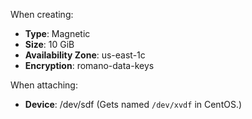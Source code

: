 When creating:
- **Type**: Magnetic
- **Size**: 10 GiB
- **Availability Zone**: us-east-1c
- **Encryption**: romano-data-keys

When attaching:
- **Device**: /dev/sdf
  (Gets named `/dev/xvdf` in CentOS.)
